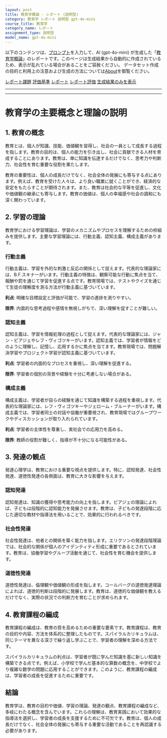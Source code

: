 ```yaml
---
layout: post
title: 教育学概論 - レポート (説明型)
category: 教育学 レポート 説明型 gpt-4o-mini
course_title: 教育学
category_name: レポート
assignment_type: 説明型
model_name: gpt-4o-mini
---
```


以下のコンテンツは、[プロンプト](http://127.0.0.1:8000/generated/教育学/gpt-4o-mini/prompt_レポート-説明型.md)を入力して、AI (gpt-4o-mini) が生成した「[教育学概論](/contents/教育学/)」のレポートです。このページは生成結果から自動的に作成されているため、表示が乱れている場合があることをご容赦ください。
データセット作成の目的と利用上の注意および生成の方法については[About](/About)を御覧ください。

[レポート課題](../レポート課題-説明型)
[評価基準](../評価基準-説明型)
[レポート](../レポート-説明型)
[レポート評価](../レポート評価-説明型)
[生成結果のみを表示](http://127.0.0.1:8000/generated/教育学/gpt-4o-mini/レポート-説明型.md)
  

***
***
  
# 教育学の主要概念と理論の説明

## 1. 教育の概念

教育とは、個人が知識、技能、価値観を習得し、社会の一員として成長する過程を指します。教育の目的は、個人の能力を引き出し、社会に貢献できる人材を育成することにあります。教育は、単に知識を伝達するだけでなく、思考力や判断力、社会性を育む重要な役割を果たします。

教育の重要性は、個人の成長だけでなく、社会全体の発展にも寄与する点にあります。例えば、教育を受けた人々は、より良い職業に就くことができ、経済的な安定をもたらすことが期待されます。また、教育は社会的な平等を促進し、文化や価値観の継承にも寄与します。教育の価値は、個人の幸福感や社会の調和にも深く関わっています。

## 2. 学習の理論

教育学における学習理論は、学習のメカニズムやプロセスを理解するための枠組みを提供します。主要な学習理論には、行動主義、認知主義、構成主義があります。

### 行動主義

行動主義は、学習を外的な刺激と反応の関係として捉えます。代表的な理論家には、B.F.スキナーがいます。行動主義の特徴は、観察可能な行動に焦点を当て、報酬や罰を通じて学習を促進する点です。教育現場では、テストやクイズを通じて生徒の理解度を測る方法が行動主義に基づいています。

**利点**: 明確な目標設定と評価が可能で、学習の進捗を測りやすい。

**限界**: 内面的な思考過程や感情を無視しがちで、深い理解を促すことが難しい。

### 認知主義

認知主義は、学習を情報処理の過程として捉えます。代表的な理論家には、ジャン・ピアジェやレフ・ヴィゴツキーがいます。認知主義では、学習者が情報をどのように理解し、記憶し、応用するかに焦点を当てます。教育現場では、問題解決学習やプロジェクト学習が認知主義に基づいています。

**利点**: 学習者の内面的なプロセスを重視し、深い理解を促進する。

**限界**: 学習者の個別の背景や経験を十分に考慮しない場合がある。

### 構成主義

構成主義は、学習者が自らの経験を通じて知識を構築する過程を重視します。代表的な理論家には、レフ・ヴィゴツキーやジェローム・ブルーナーがいます。構成主義では、学習者同士の対話や協働が重要視され、教育現場ではグループワークやディスカッションが取り入れられています。

**利点**: 学習者の主体性を尊重し、実社会での応用力を高める。

**限界**: 教師の役割が難しく、指導が不十分になる可能性がある。

## 3. 発達の観点

発達心理学は、教育における重要な視点を提供します。特に、認知発達、社会性発達、道徳性発達の各側面は、教育に大きな影響を与えます。

### 認知発達

認知発達は、知識の獲得や思考能力の向上を指します。ピアジェの理論によれば、子どもは段階的に認知能力を発展させます。教育は、子どもの発達段階に応じた適切な教材や指導法を用いることで、効果的に行われるべきです。

### 社会性発達

社会性発達は、他者との関係を築く能力を指します。エリクソンの発達段階理論では、社会的な関係が個人のアイデンティティ形成に重要であるとされています。教育は、協働学習やグループ活動を通じて、社会性を育む機会を提供します。

### 道徳性発達

道徳性発達は、倫理観や価値観の形成を指します。コールバーグの道徳発達理論によれば、道徳的判断は段階的に発展します。教育は、道徳的な価値観を教えるだけでなく、実際の状況での判断力を育むことが求められます。

## 4. 教育課程の編成

教育課程の編成は、教育の質を高めるための重要な要素です。教育課程は、教育の目的や内容、方法を体系的に整理したものです。スパイラルカリキュラムは、同じテーマを異なる深さで繰り返し学ぶことで、学習者の理解を深める方法です。

スパイラルカリキュラムの利点は、学習者が既に学んだ知識を基に新しい知識を構築できる点です。例えば、小学校で学んだ基本的な算数の概念を、中学校でより複雑な数学の問題に応用することができます。このように、教育課程の編成は、学習者の成長を促進するために重要です。

## 結論

教育学は、教育の目的や価値、学習の理論、発達の観点、教育課程の編成など、多岐にわたる概念を含んでいます。これらの理解は、教育実践において効果的な指導法を選択し、学習者の成長を支援するために不可欠です。教育は、個人の成長だけでなく、社会全体の発展にも寄与する重要な活動であることを再認識する必要があります。
